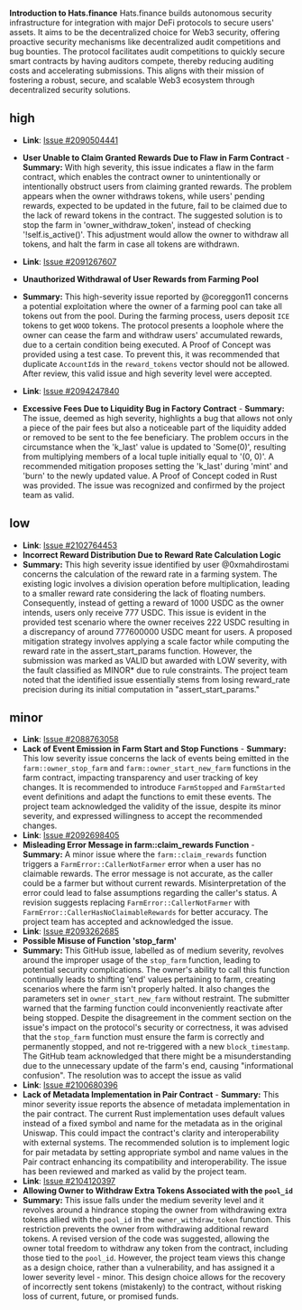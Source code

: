 **Introduction to Hats.finance**
    Hats.finance builds autonomous security infrastructure for integration with major DeFi protocols to secure users' assets. It aims to be the decentralized choice for Web3 security, offering proactive security mechanisms like decentralized audit competitions and bug bounties. The protocol facilitates audit competitions to quickly secure smart contracts by having auditors compete, thereby reducing auditing costs and accelerating submissions. This aligns with their mission of fostering a robust, secure, and scalable Web3 ecosystem through decentralized security solutions​.
    

## high

  - **Link**: [Issue #2090504441](https://github.com/hats-finance/AlephZeroAMM-0x0d88a9ece90994ecb3ba704730819d71c139f60f/issues/2090504441)
  - **User Unable to Claim Granted Rewards Due to Flaw in Farm Contract**      - **Summary:** With high severity, this issue indicates a flaw in the farm contract, which enables the contract owner to unintentionally or intentionally obstruct users from claiming granted rewards. The problem appears when the owner withdraws tokens, while users' pending rewards, expected to be updated in the future, fail to be claimed due to the lack of reward tokens in the contract. The suggested solution is to stop the farm in 'owner_withdraw_token', instead of checking '!self.is_active()'. This adjustment would allow the owner to withdraw all tokens, and halt the farm in case all tokens are withdrawn.
  
  - **Link**: [Issue #2091267607](https://github.com/hats-finance/AlephZeroAMM-0x0d88a9ece90994ecb3ba704730819d71c139f60f/issues/2091267607)
  - **Unauthorized Withdrawal of User Rewards from Farming Pool** 

  - **Summary:** This high-severity issue reported by @coreggon11 concerns a potential exploitation where the owner of a farming pool can take all tokens out from the pool. During the farming process, users deposit `ICE` tokens to get `WOOD` tokens. The protocol presents a loophole where the owner can cease the farm and withdraw users' accumulated rewards, due to a certain condition being executed. A Proof of Concept was provided using a test case. To prevent this, it was recommended that duplicate `AccountId`s in the `reward_tokens` vector should not be allowed. After review, this valid issue and high severity level were accepted.
  - **Link**: [Issue #2094247840](https://github.com/hats-finance/AlephZeroAMM-0x0d88a9ece90994ecb3ba704730819d71c139f60f/issues/2094247840)
  - **Excessive Fees Due to Liquidity Bug in Factory Contract** - **Summary:** The issue, deemed as high severity, highlights a bug that allows not only a piece of the pair fees but also a noticeable part of the liquidity added or removed to be sent to the fee beneficiary. The problem occurs in the circumstance when the 'k_last' value is updated to 'Some(0)', resulting from multiplying members of a local tuple initially equal to '(0, 0)'. A recommended mitigation proposes setting the 'k_last' during 'mint' and 'burn' to the newly updated value. A Proof of Concept coded in Rust was provided. The issue was recognized and confirmed by the project team as valid.
## low

  - **Link**: [Issue #2102764453](https://github.com/hats-finance/AlephZeroAMM-0x0d88a9ece90994ecb3ba704730819d71c139f60f/issues/2102764453)
  - **Incorrect Reward Distribution Due to Reward Rate Calculation Logic** 
  - **Summary:** This high severity issue identified by user @0xmahdirostami concerns the calculation of the reward rate in a farming system. The existing logic involves a division operation before multiplication, leading to a smaller reward rate considering the lack of floating numbers. Consequently, instead of getting a reward of 1000 USDC as the owner intends, users only receive 777 USDC. This issue is evident in the provided test scenario where the owner receives 222 USDC resulting in a discrepancy of around 777600000 USDC meant for users. A proposed mitigation strategy involves applying a scale factor while computing the reward rate in the assert_start_params function. However, the submission was marked as VALID but awarded with LOW severity, with the fault classified as MINOR* due to rule constraints. The project team noted that the identified issue essentially stems from losing reward_rate precision during its initial computation in "assert_start_params."
## minor

  - **Link**: [Issue #2088763058](https://github.com/hats-finance/AlephZeroAMM-0x0d88a9ece90994ecb3ba704730819d71c139f60f/issues/2088763058)
  - **Lack of Event Emission in Farm Start and Stop Functions**  - **Summary:** This low severity issue concerns the lack of events being emitted in the `farm::owner_stop_farm` and `farm::owner_start_new_farm` functions in the farm contract, impacting transparency and user tracking of key changes. It is recommended to introduce `FarmStopped` and `FarmStarted` event definitions and adapt the functions to emit these events. The project team acknowledged the validity of the issue, despite its minor severity, and expressed willingness to accept the recommended changes.
  - **Link**: [Issue #2092698405](https://github.com/hats-finance/AlephZeroAMM-0x0d88a9ece90994ecb3ba704730819d71c139f60f/issues/2092698405)
  - **Misleading Error Message in farm::claim_rewards Function**        - **Summary:** A minor issue where the `farm::claim_rewards` function triggers a `FarmError::CallerNotFarmer` error when a user has no claimable rewards. The error message is not accurate, as the caller could be a farmer but without current rewards. Misinterpretation of the error could lead to false assumptions regarding the caller's status. A revision suggests replacing `FarmError::CallerNotFarmer` with `FarmError::CallerHasNoClaimableRewards` for better accuracy. The project team has accepted and acknowledged the issue.
  - **Link**: [Issue #2093262685](https://github.com/hats-finance/AlephZeroAMM-0x0d88a9ece90994ecb3ba704730819d71c139f60f/issues/2093262685)
  - **Possible Misuse of Function 'stop_farm'** 
  - **Summary:** This GitHub issue, labelled as of medium severity, revolves around the improper usage of the `stop_farm` function, leading to potential security complications. The owner's ability to call this function continually leads to shifting 'end' values pertaining to farm, creating scenarios where the farm isn't properly halted. It also changes the parameters set in `owner_start_new_farm` without restraint. The submitter warned that the farming function could inconveniently reactivate after being stopped. Despite the disagreement in the comment section on the issue's impact on the protocol's security or correctness, it was advised that the `stop_farm` function must ensure the farm is correctly and permanently stopped, and not re-triggered with a new `block_timestamp`. The GitHub team acknowledged that there might be a misunderstanding due to the unnecessary update of the farm's end, causing "informational confusion". The resolution was to accept the issue as valid
  - **Link**: [Issue #2100680396](https://github.com/hats-finance/AlephZeroAMM-0x0d88a9ece90994ecb3ba704730819d71c139f60f/issues/2100680396)
  - **Lack of Metadata Implementation in Pair Contract** - **Summary:** This minor severity issue reports the absence of metadata implementation in the pair contract. The current Rust implementation uses default values instead of a fixed symbol and name for the metadata as in the original Uniswap. This could impact the contract's clarity and interoperability with external systems. The recommended solution is to implement logic for pair metadata by setting appropriate symbol and name values in the Pair contract enhancing its compatibility and interoperability. The issue has been reviewed and marked as valid by the project team.
  - **Link**: [Issue #2104120397](https://github.com/hats-finance/AlephZeroAMM-0x0d88a9ece90994ecb3ba704730819d71c139f60f/issues/2104120397)
  - **Allowing Owner to Withdraw Extra Tokens Associated with the `pool_id`**   
  - **Summary:** This issue falls under the medium severity level and it revolves around a hindrance stoping the owner from withdrawing extra tokens allied with the `pool_id` in the `owner_withdraw_token` function. This restriction prevents the owner from withdrawing additional reward tokens. A revised version of the code was suggested, allowing the owner total freedom to withdraw any token from the contract, including those tied to the `pool_id`. However, the project team views this change as a design choice, rather than a vulnerability, and has assigned it a lower severity level - minor. This design choice allows for the recovery of incorrectly sent tokens (mistakenly) to the contract, without risking loss of current, future, or promised funds.
